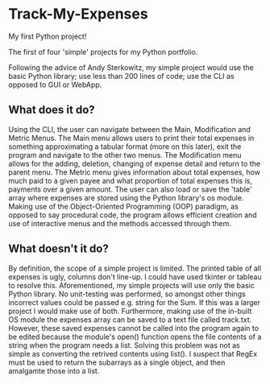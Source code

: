 # Track-My-Expenses

My first Python project!

The first of four 'simple' projects for my Python portfolio.

Following the advice of Andy Sterkowitz, my simple project would use the basic Python library; use less than 200 lines of code; use the CLI as opposed to GUI or WebApp.

## What does it do?

Using the CLI, the user can navigate between the Main, Modification and Metric Menus. The Main menu allows users to print their total expenses in something approximating a tabular format (more on this later), exit the program and navigate to the other two menus. The Modification menu allows for the adding, deletion, changing of expense detail and return to the parent menu. The Metric menu gives information about total expenses, how much paid to a given payee and what proportion of total expenses this is, payments over a given amount. The user can also load or save the 'table' array where expenses are stored using the Python library's os module. Making use of the Object-Oriented Programming (OOP) paradigm, as opposed to say procedural code, the program allows efficient creation and use of interactive menus and the methods accessed through them. 

## What doesn't it do?

By definition, the scope of a simple project is limited. The printed table of all expenses is ugly, columns don't line-up. I could have used tkinter or tableau to resolve this. Aforementioned, my simple projects will use only the basic Python library. No unit-testing was performed, so amongst other things incorrect values could be passed e.g. string for the Sum. If this was a larger project I would make use of both. Furthermore, making use of the in-built OS module the expenses array can be saved to a text file called track.txt. However, these saved expenses cannot be called into the program again to be edited because the module's open() function opens the file contents of a string when the program needs a list. Solving this problem was not as simple as converting the retrived contents using list(). I suspect that RegEx must be used to return the subarrays as a single object, and then amalgamte those into a list. 
